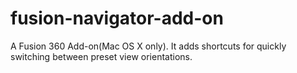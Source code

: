 # fusion-navigator-add-on
A Fusion 360 Add-on(Mac OS X only). It adds shortcuts for quickly switching between preset view orientations.

